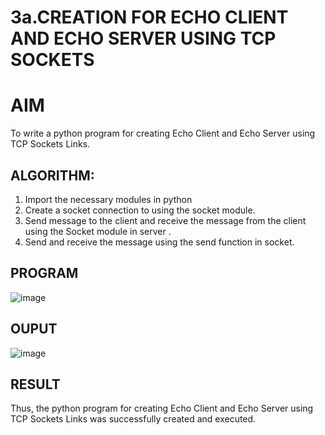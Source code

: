 # 3a.CREATION FOR ECHO CLIENT AND ECHO SERVER USING TCP SOCKETS
# AIM
To write a python program for creating Echo Client and Echo Server using TCP
Sockets Links.
## ALGORITHM:
1. Import the necessary modules in python
2. Create a socket connection to using the socket module.
3. Send message to the client and receive the message from the client using the Socket module in
 server .
4. Send and receive the message using the send function in socket.
## PROGRAM

![image](https://github.com/user-attachments/assets/b6de07ab-a505-41fb-a33c-5aaee72f4849)

## OUPUT
![image](https://github.com/user-attachments/assets/d8260af5-280f-4c5e-87c1-5eea1b892224)


## RESULT
Thus, the python program for creating Echo Client and Echo Server using TCP Sockets Links 
was successfully created and executed.
